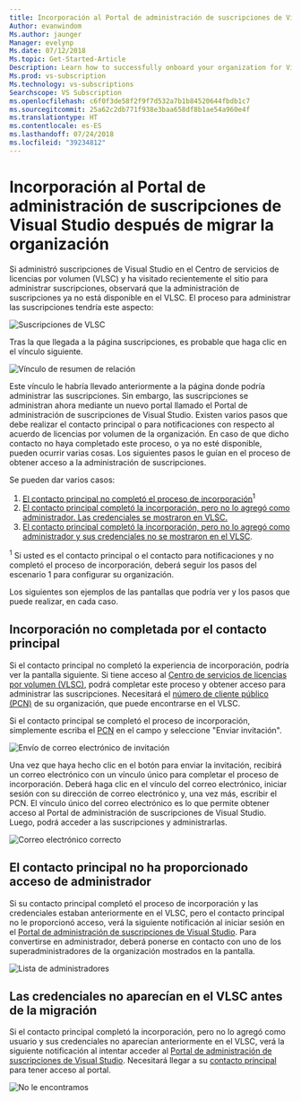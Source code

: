 ```yaml
---
title: Incorporación al Portal de administración de suscripciones de Visual Studio después de migrar la organización
Author: evanwindom
Ms.author: jaunger
Manager: evelynp
Ms.date: 07/12/2018
Ms.topic: Get-Started-Article
Description: Learn how to successfully onboard your organization for Visual Studio subscriptions after migrating to the administration portal.
Ms.prod: vs-subscription
Ms.technology: vs-subscriptions
Searchscope: VS Subscription
ms.openlocfilehash: c6f0f3de58f2f9f7d532a7b1b84520644fbdb1c7
ms.sourcegitcommit: 25a62c2db771f938e3baa658df8b1ae54a960e4f
ms.translationtype: HT
ms.contentlocale: es-ES
ms.lasthandoff: 07/24/2018
ms.locfileid: "39234812"
---
```

# <a name="onboarding-to-the-visual-studio-subscriptions-administration-portal-after-your-organization-was-migrated"></a>Incorporación al Portal de administración de suscripciones de Visual Studio después de migrar la organización 

Si administró suscripciones de Visual Studio en el Centro de servicios de licencias por volumen (VLSC) y ha visitado recientemente el sitio para administrar suscripciones, observará que la administración de suscripciones ya no está disponible en el VLSC. El proceso para administrar las suscripciones tendría este aspecto:

![Suscripciones de VLSC](_img/post-migration-onboarding/vlsc-subscriptions.png)

Tras la que llegada a la página suscripciones, es probable que haga clic en el vínculo siguiente. 

![Vínculo de resumen de relación](_img/post-migration-onboarding/relationship-summary-link.png)

Este vínculo le habría llevado anteriormente a la página donde podría administrar las suscripciones.   Sin embargo, las suscripciones se administran ahora mediante un nuevo portal llamado el Portal de administración de suscripciones de Visual Studio.  Existen varios pasos que debe realizar el contacto principal o para notificaciones con respecto al acuerdo de licencias por volumen de la organización. En caso de que dicho contacto no haya completado este proceso, o ya no esté disponible, pueden ocurrir varias cosas. Los siguientes pasos le guían en el proceso de obtener acceso a la administración de suscripciones. 

Se pueden dar varios casos:
1.  [El contacto principal no completó el proceso de incorporación](#Onboarding-not-completed-by-Primary-Contact)<sup>1</sup> 
2.  [El contacto principal completó la incorporación, pero no lo agregó como administrador.  Las credenciales se mostraron en VLSC.](#Primary-Contact-did-not-provide-you-administrator-access) 
3.  [El contacto principal completó la incorporación, pero no lo agregó como administrador y sus credenciales no se mostraron en el VLSC](#Your-credentials-were-not-listed-in-VLSC-prior-to-migration).  

<sup>1</sup> Si usted es el contacto principal o el contacto para notificaciones y no completó el proceso de incorporación, deberá seguir los pasos del escenario 1 para configurar su organización. 

Los siguientes son ejemplos de las pantallas que podría ver y los pasos que puede realizar, en cada caso. 

## <a name="onboarding-not-completed-by-primary-contact"></a>Incorporación no completada por el contacto principal

Si el contacto principal no completó la experiencia de incorporación, podría ver la pantalla siguiente. Si tiene acceso al [Centro de servicios de licencias por volumen (VLSC)](https://www.microsoft.com/Licensing/servicecenter/default.aspx), podrá completar este proceso y obtener acceso para administrar las suscripciones. Necesitará el [número de cliente público (PCN)](find-pcn.md) de su organización, que puede encontrarse en el VLSC. 

Si el contacto principal se completó el proceso de incorporación, simplemente escriba el [PCN](find-pcn.md) en el campo y seleccione "Enviar invitación". 

![Envío de correo electrónico de invitación](_img/post-migration-onboarding/send-invitation.png)

Una vez que haya hecho clic en el botón para enviar la invitación, recibirá un correo electrónico con un vínculo único para completar el proceso de incorporación. Deberá haga clic en el vínculo del correo electrónico, iniciar sesión con su dirección de correo electrónico y, una vez más, escribir el PCN. El vínculo único del correo electrónico es lo que permite obtener acceso al Portal de administración de suscripciones de Visual Studio. Luego, podrá acceder a las suscripciones y administrarlas. 

![Correo electrónico correcto](_img/post-migration-onboarding/email-success.png)


## <a name="primary-contact-did-not-provide-you-administrator-access"></a>El contacto principal no ha proporcionado acceso de administrador

Si su contacto principal completó el proceso de incorporación y las credenciales estaban anteriormente en el VLSC, pero el contacto principal no le proporcionó acceso, verá la siguiente notificación al iniciar sesión en el [Portal de administración de suscripciones de Visual Studio](https://manage.visualstudio.com/).  Para convertirse en administrador, deberá ponerse en contacto con uno de los superadministradores de la organización mostrados en la pantalla.

![Lista de administradores](_img/post-migration-onboarding/admin-list.png)

## <a name="your-credentials-were-not-listed-in-vlsc-prior-to-migration"></a>Las credenciales no aparecían en el VLSC antes de la migración

Si el contacto principal completó la incorporación, pero no lo agregó como usuario y sus credenciales no aparecían anteriormente en el VLSC, verá la siguiente notificación al intentar acceder al [Portal de administración de suscripciones de Visual Studio](https://manage.visualstudio.com/). Necesitará llegar a su [contacto principal](find-primary-contact.md) para tener acceso al portal. 

![No le encontramos](_img/post-migration-onboarding/cant-find-you.png)